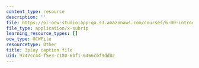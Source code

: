 ```yaml
---
content_type: resource
description: ''
file: https://ol-ocw-studio-app-qa.s3.amazonaws.com/courses/6-00-introduction-to-computer-science-and-programming-fall-2008/9747cc44f5e3c1806bf16466cbf9dd02_le8tpXQyYcM.srt
file_type: application/x-subrip
learning_resource_types: []
ocw_type: OCWFile
resourcetype: Other
title: 3play caption file
uid: 9747cc44-f5e3-c180-6bf1-6466cbf9dd02
---
```

